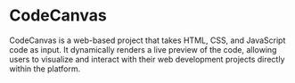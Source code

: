 # CodeCanvas
CodeCanvas is a web-based project that takes HTML, CSS, and JavaScript code as input. It dynamically renders a live preview of the code, allowing users to visualize and interact with their web development projects directly within the platform.
